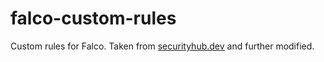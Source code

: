 # falco-custom-rules

Custom rules for Falco. Taken from [securityhub.dev](https://securityhub.dev/) and further modified.